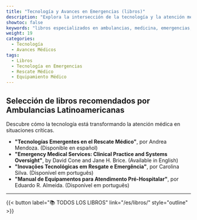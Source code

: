 ```yaml
---
title: "Tecnología y Avances en Emergencias (libros)"
description: "Explora la intersección de la tecnología y la atención médica de emergencia con nuestra colección de libros sobre avances tecnológicos en el campo. Desde equipos especializados hasta nuevas metodologías, estos libros ofrecen una visión actualizada de la tecnología en situaciones de emergencia."
showtoc: false
keywords: "libros especializados en ambulancias, medicina, emergencias, rescate y paramédicos"
weight: 19
categories:
  - Tecnología
  - Avances Médicos
tags:
  - Libros
  - Tecnología en Emergencias
  - Rescate Médico
  - Equipamiento Médico
---
```


## Selección de libros recomendados por **Ambulancias Latinoamericanas**
Descubre cómo la tecnología está transformando la atención médica en situaciones críticas.

- **"Tecnologías Emergentes en el Rescate Médico"**, por Andrea Mendoza. (Disponible en español)
- **"Emergency Medical Services: Clinical Practice and Systems Oversight"**, by David Cone and Jane H. Brice. (Available in English)
- **"Inovações Tecnológicas em Resgate e Emergência"**, por Carolina Silva. (Disponível em português)
- **"Manual de Equipamentos para Atendimento Pré-Hospitalar"**, por Eduardo R. Almeida. (Disponível em português)

---

{{< button label="📚️ TODOS LOS LIBROS"    link="/es/libros/" style="outline" >}}
